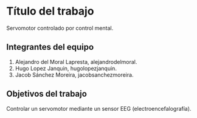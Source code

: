 # Título del trabajo
Servomotor controlado por control mental.
## Integrantes del equipo
1. Alejandro del Moral Lapresta, alejandrodelmoral.
2. Hugo Lopez Janquin, hugolopezjanquin.
3. Jacob Sánchez Moreira, jacobsanchezmoreira.
## Objetivos del trabajo
Controlar un servomotor mediante un sensor EEG (electroencefalografía).
